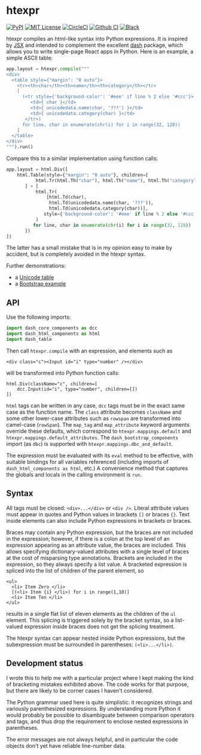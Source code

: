 htexpr
======

[![PyPI](https://img.shields.io/pypi/v/htexpr)](https://pypi.org/project/htexpr/)
[![MIT License](https://img.shields.io/pypi/l/htexpr?color=brightgreen)](https://github.com/jkseppan/htexpr/blob/master/LICENSE)
[![CircleCI](https://img.shields.io/circleci/build/github/jkseppan/htexpr)](https://circleci.com/gh/jkseppan/htexpr/tree/master)
[![Github CI](https://github.com/jkseppan/htexpr/workflows/CI/badge.svg)](https://github.com/jkseppan/htexpr/actions?query=workflow%3ACI)
[![Black](https://img.shields.io/badge/code%20style-black-000000.svg)](https://black.readthedocs.io/)

htexpr compiles an html-like syntax into Python expressions. It is
inspired by [JSX]() and intended to complement the excellent [dash]()
package, which allows you to write single-page React apps in
Python. Here is an example, a simple ASCII table:

```python
app.layout = htexpr.compile("""
<div>
  <table style={"margin": "0 auto"}>
    <tr><th>char</th><th>name</th><th>category</th></tr>
	[
	  (<tr style={'background-color': '#eee' if line % 2 else '#ccc'}>
	     <td>{ char }</td>
	     <td>{ unicodedata.name(char, '???') }</td>
	     <td>{ unicodedata.category(char) }</td>
	   </tr>)
	  for line, char in enumerate(chr(i) for i in range(32, 128))
	]
  </table>
</div>
""").run()
```

Compare this to a similar implementation using function calls:

```python
app.layout = html.Div([
    html.Table(style={"margin": "0 auto"}, children=[
           html.Tr(html.Th("char"), html.Th("name"), html.Th("category"))
       ] + [
           html.Tr(
               [html.Td(char),
                html.Td(unicodedata.name(char, '???')),
                html.Td(unicodedata.category(char))],
              style={'background-color': '#eee' if line % 2 else '#ccc'}
           )
          for line, char in enumerate(chr(i) for i in range(32, 128))
       ])
])
```

The latter has a small mistake that is in my opinion easy to make by
accident, but is completely avoided in the htexpr syntax.

Further demonstrations:

* a [Unicode table](examples/unicode_table.py)
* a [Bootstrap example](examples/bootstrap.py)

[JSX]: https://reactjs.org/docs/introducing-jsx.html
[dash]: https://dash.plot.ly


API
---

Use the following imports:

```python
import dash_core_components as dcc
import dash_html_components as html
import dash_table
```

Then call `htexpr.compile` with an expression, and elements such as

    <div class="c"><Input id="i" type="number" /></div>

will be transformed into Python function calls:

    html.Div(className="c", children=[
	    dcc.Input(id="i", type="number", children=[])
	])

`html` tags can be written in any case, `dcc` tags must be in the
exact same case as the function name. The `class` attribute becomes
`className` and some other lower-case attributes such as `rowspan` are
transformed into camel-case (`rowSpan`). The `map_tag` and
`map_attribute` keyword arguments override these defaults, which
correspond to `htexpr.mappings.default` and
`htexpr.mappings.default_attributes`. The `dash_bootstrap_components`
import (as `dbc`) is supported with `htexpr.mappings.dbc_and_default`.

The expression must be evaluated with its `eval` method to be
effective, with suitable bindings for all variables referenced
(including imports of `dash_html_components as html`, etc.)  A
convenience method that captures the globals and locals in the calling
environment is `run`.


Syntax
------

All tags must be closed: `<div>...</div>` or `<div />`. Literal
attribute values must appear in quotes and Python values in brackets
`[]` or braces `{}`. Text inside elements can also include Python
expressions in brackets or braces.

Braces may contain any Python expression, but the braces are not
included in the expression; however, if there is a colon at the top
level of an expression appearing as an attribute value, the braces are
included. This allows specifying dictionary-valued attributes with a
single level of braces at the cost of misparsing type annotations.
Brackets are included in the expression, so they always specify a list
value. A bracketed expression is spliced into the list of children of
the parent element, so

    <ul>
	  <li> Item Zero </li>
	  [(<li> Item {i} </li>) for i in range(1,10)]
	  <li> Item Ten </li>
    </ul>

results in a single flat list of eleven elements as the children of
the `ul` element. This splicing is triggered solely by the bracket
syntax, so a list-valued expression inside braces does not get the
splicing treatment.

The htexpr syntax can appear nested inside Python expressions, but the
subexpression must be surrounded in parentheses: `(<li>...</li>)`.


Development status
------------------

I wrote this to help me with a particular project where I kept making
the kind of bracketing mistakes exhibited above. The code works for
that purpose, but there are likely to be corner cases I haven't
considered.

The Python grammar used here is quite simplistic: it recognizes
strings and variously parenthesized expressions. By understanding more
Python it would probably be possible to disambiguate between
comparison operators and tags, and thus drop the requirement to
enclose nested expressions in parentheses.

The error messages are not always helpful, and in particular the code
objects don't yet have reliable line-number data.
